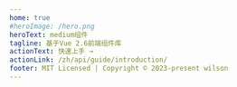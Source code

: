 ```yaml
---
home: true
#heroImage: /hero.png
heroText: medium组件
tagline: 基于Vue 2.6前端组件库
actionText: 快速上手 →
actionLink: /zh/api/guide/introduction/
footer: MIT Licensed | Copyright © 2023-present wilson
---
```


